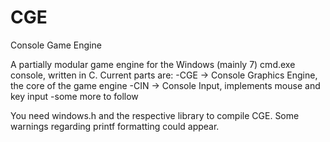 # CGE
Console Game Engine

A partially modular game engine for the Windows (mainly 7) cmd.exe console, written in C.
Current parts are:
	-CGE -> Console Graphics Engine, the core of the game engine
	-CIN -> Console Input, implements mouse and key input
	-some more to follow

You need windows.h and the respective library to compile CGE.
Some warnings regarding printf formatting could appear.
